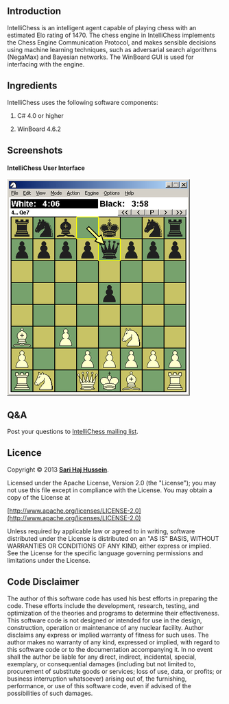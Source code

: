 ## Introduction

IntelliChess is an intelligent agent capable of playing chess with an estimated Elo rating of 1470. The chess engine in IntelliChess implements the Chess Engine Communication Protocol, and makes sensible decisions using machine learning techniques, such as adversarial search algorithms (NegaMax) and Bayesian networks. The WinBoard GUI is used for interfacing with the engine.

## Ingredients
IntelliChess uses the following software components:

1. C# 4.0 or higher

2. WinBoard 4.6.2

## Screenshots

#### IntelliChess User Interface
![IntelliChess User Interface](./screenshots/IntelliChess%20User%20Interface.png)

## Q&A

Post your questions to [IntelliChess mailing list](https://lists.sourceforge.net/lists/listinfo/intellichess-list).

## Licence

Copyright &copy; 2013 **[Sari Haj Hussein](http://sarihh.info)**.

Licensed under the Apache License, Version 2.0 (the "License");
you may not use this file except in compliance with the License.
You may obtain a copy of the License at

[http://www.apache.org/licenses/LICENSE-2.0](http://www.apache.org/licenses/LICENSE-2.0)

Unless required by applicable law or agreed to in writing, software
distributed under the License is distributed on an "AS IS" BASIS,
WITHOUT WARRANTIES OR CONDITIONS OF ANY KIND, either express or implied.
See the License for the specific language governing permissions and
limitations under the License.

## Code Disclaimer

The author of this software code has used his best efforts in preparing the code. These efforts include the development, research, testing, and optimization of the theories and programs to determine their effectiveness. This software code is not designed or intended for use in the design, construction, operation or maintenance of any nuclear facility. Author disclaims any express or implied warranty of fitness for such uses. The author makes no warranty of any kind, expressed or implied, with regard to this software code or to the documentation accompanying it. In no event shall the author be liable for any direct, indirect, incidental, special, exemplary, or consequential damages (including but not limited to, procurement of substitute goods or services; loss of use, data, or profits; or business interruption whatsoever) arising out of, the furnishing, performance, or use of this software code, even if advised of the possibilities of such damages.